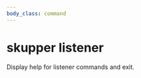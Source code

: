 ```yaml
---
body_class: command
---
```


# skupper listener

<section>

Display help for listener commands and exit.

</section>
